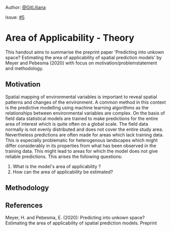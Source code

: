 Author: [@GitLiliana](https://github.com/GitLiliana)

Issue: [#5](https://github.com/Geosoft2/geosoft2-2021/issues/5)

# Area of Applicability - Theory

This handout aims to summarise the preprint paper 'Predicting into unkown space? Estimating the area of applicability of spatial prediction models' by Meyer and Pebesma (2020) with focus on motivation/problemstatement and methodology.

## Motivation

Spatial mapping of environmental variables is important to reveal spatial patterns and changes of the environment. A common method in this context is the predictive modelling using machine learning algorithms as the relationships between environmental variables are complex. On the basis of field data statistical models are trained to make predictions for the entire area of interest which is quite often on a global scale. The field data normally is not evenly distributed and does not cover the entire study area. Nevertheless predictions are often made for areas which lack training data. This is especially problematic for heterogenous landscapes which might differ considerably in its properties from what has been observed in the training data. This might lead to areas for which the model does not give reliable predictions. This arises the following questions:
1. What is the model's area of applicability ?
2. How can the area of applicability be estimated?
 

## Methodology

## References

Meyer, H. and Pebesma, E. (2020): Predicting into unkown space? Estimating the area of applicability of spatial prediction models. Preprint
